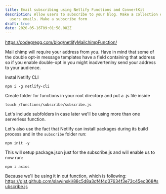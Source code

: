 ```yaml
---
title: Email subscribing using Netlify Functions and ConvertKit
description: Allow users to subscribe to your blog. Make a collection of your
  users emails. Make a subscribe form
draft: true
date: 2020-05-16T09:01:58.082Z
---
```

https://codegregg.com/blog/netlifyMailchimpFunction/

Mail chimp will require your address from you. Have in mind that some of the double opt-in message templates have a field containing that address so if you enable double-opt in you might inadvertenlny send your address to your audience.

Instal Netlify CLI

```
npm i -g netlify-cli
```

Create folder for functions in your root directory and put a .js file inside

```
touch /functions/subscribe/subscribe.js
```

Let's include subfolders in case later we'll be using more than one serverless function.

Let's also use the fact that Netlify can install packages during its build process and in the `subscribe` folder run:

```
npm init -y
```

This will setup package.json just for the subscribe.js and will enable us to now run:
```
npm i axios
```

Because we'll be using it in out function, which is following:
https://gist.github.com/slawinski/88c5d8a3df4f4d37634f3e73c45ec368#subscribe.js



